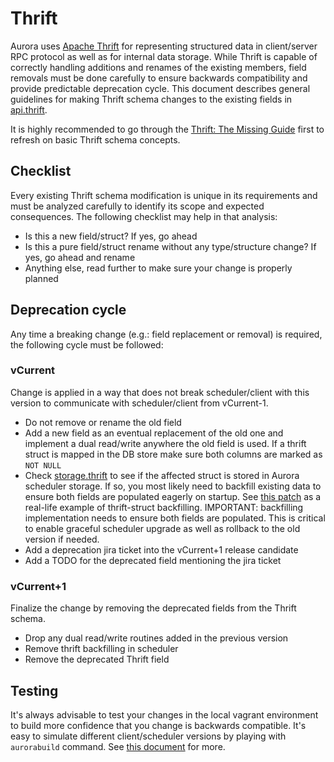 Thrift
======

Aurora uses [Apache Thrift](https://thrift.apache.org/) for representing structured data in
client/server RPC protocol as well as for internal data storage. While Thrift is capable of
correctly handling additions and renames of the existing members, field removals must be done
carefully to ensure backwards compatibility and provide predictable deprecation cycle. This
document describes general guidelines for making Thrift schema changes to the existing fields in
[api.thrift](../../api/src/main/thrift/org/apache/aurora/gen/api.thrift).

It is highly recommended to go through the
[Thrift: The Missing Guide](http://diwakergupta.github.io/thrift-missing-guide/) first to refresh on
basic Thrift schema concepts.

Checklist
---------
Every existing Thrift schema modification is unique in its requirements and must be analyzed
carefully to identify its scope and expected consequences. The following checklist may help in that
analysis:
* Is this a new field/struct? If yes, go ahead
* Is this a pure field/struct rename without any type/structure change? If yes, go ahead and rename
* Anything else, read further to make sure your change is properly planned

Deprecation cycle
-----------------
Any time a breaking change (e.g.: field replacement or removal) is required, the following cycle
must be followed:

### vCurrent
Change is applied in a way that does not break scheduler/client with this version to
communicate with scheduler/client from vCurrent-1.
* Do not remove or rename the old field
* Add a new field as an eventual replacement of the old one and implement a dual read/write
anywhere the old field is used. If a thrift struct is mapped in the DB store make sure both columns
are marked as `NOT NULL`
* Check [storage.thrift](../../api/src/main/thrift/org/apache/aurora/gen/storage.thrift) to see if the
affected struct is stored in Aurora scheduler storage. If so, you most likely need to backfill
existing data to ensure both fields are populated eagerly on startup. See
[this patch](https://reviews.apache.org/r/43172) as a real-life example of thrift-struct
backfilling. IMPORTANT: backfilling implementation needs to ensure both fields are populated. This
is critical to enable graceful scheduler upgrade as well as rollback to the old version if needed.
* Add a deprecation jira ticket into the vCurrent+1 release candidate
* Add a TODO for the deprecated field mentioning the jira ticket

### vCurrent+1
Finalize the change by removing the deprecated fields from the Thrift schema.
* Drop any dual read/write routines added in the previous version
* Remove thrift backfilling in scheduler
* Remove the deprecated Thrift field

Testing
-------
It's always advisable to test your changes in the local vagrant environment to build more
confidence that you change is backwards compatible. It's easy to simulate different
client/scheduler versions by playing with `aurorabuild` command. See [this document](../getting-started/vagrant.md)
for more.

